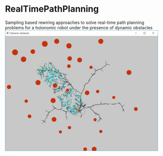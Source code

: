 # RealTimePathPlanning
Sampling based rewiring approaches to solve real-time path planning problems for a holonomic robot under the presence of dynamic obstacles
![alt text](InformedRRTstar.jpg "Informed sampling in an ellipse")
